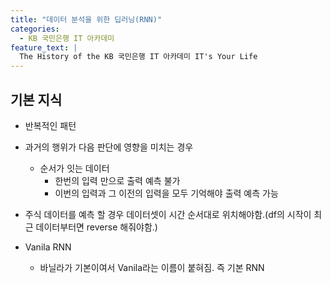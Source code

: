 ```yaml
---
title: "데이터 분석을 위한 딥러닝(RNN)"
categories:
  - KB 국민은행 IT 아카데미
feature_text: |
  The History of the KB 국민은행 IT 아카데미 IT's Your Life
---
```


## 기본 지식

- 반복적인 패턴 
- 과거의 행위가 다음 판단에 영향을 미치는 경우
    - 순서가 잇는 데이터
        - 한번의 입력 만으로 출력 예측 불가
        - 이번의 입력과 그 이전의 입력을 모두 기억해야 출력 예측 가능
- 주식 데이터를 예측 할 경우 데이터셋이 시간 순서대로 위치해야함.(df의 시작이 최근 데이터부터면 reverse 해줘야함.)



- Vanila RNN
    - 바닐라가 기본이여서 Vanila라는 이름이 붙혀짐. 즉 기본 RNN
